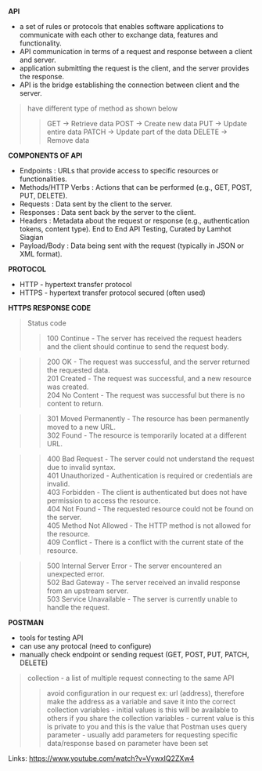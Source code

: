**API**
- a set of rules or protocols that enables software applications to communicate with each other to exchange data, features and functionality.
- API communication in terms of a request and response between a client and server.
- application submitting the request is the client, and the server provides the response.
- API is the bridge establishing the connection between client and the server.

> have different type of method as shown below
>> GET → Retrieve data
>> POST → Create new data
>> PUT → Update entire data
>> PATCH → Update part of the data
>> DELETE → Remove data


**COMPONENTS OF API**
- Endpoints  : URLs that provide access to specific resources  or functionalities. 
- Methods/HTTP Verbs  : Actions that can be performed  (e.g., GET, POST, PUT, DELETE). 
- Requests  : Data sent by the client to the server. 
- Responses  : Data sent back by the server to the client. 
- Headers  : Metadata about the request or response (e.g.,  authentication tokens, content type). 
End to End API Testing, Curated by Lamhot Siagian 
- Payload/Body  : Data being sent with the request (typically in JSON or XML format).


**PROTOCOL**
- HTTP - hypertext transfer protocol
- HTTPS - hypertext transfer protocol secured (often used)


**HTTPS RESPONSE CODE**  
> Status code  
>> 100 Continue - The server has received the request headers and the client should continue to send the request body.

>> 200 OK - The request was successful, and the server returned the requested data.  
>> 201 Created - The request was successful, and a new resource was created.  
>> 204 No Content - The request was successful but there is no content to return.

>> 301 Moved Permanently - The resource has been permanently moved to a new URL.  
>> 302 Found - The resource is temporarily located at a different URL.

>> 400 Bad Request - The server could not understand the request due to invalid syntax.  
>> 401 Unauthorized - Authentication is required or credentials are invalid.  
>> 403 Forbidden - The client is authenticated but does not have permission to access the resource.  
>> 404 Not Found - The requested resource could not be found on the server.  
>> 405 Method Not Allowed - The HTTP method is not allowed for the resource.  
>> 409 Conflict - There is a conflict with the current state of the resource.

>> 500 Internal Server Error - The server encountered an unexpected error.  
>> 502 Bad Gateway - The server received an invalid response from an upstream server.  
>> 503 Service Unavailable - The server is currently unable to handle the request.


**POSTMAN**
- tools for testing API
- can use any protocal (need to configure)
- manually check endpoint or sending request (GET, POST, PUT, PATCH, DELETE)

> collection - a list of multiple request connecting to the same API
>> avoid configuration in our request ex: url (address), therefore make the address as a variable and save it into the correct collection
>> variables - initial values is this will be available to others if you share the collection
>> variables - current value is this is private to you and this is the value that Postman uses
> query parameter - usually add parameters for requesting specific data/response based on parameter have been set

Links: https://www.youtube.com/watch?v=VywxIQ2ZXw4